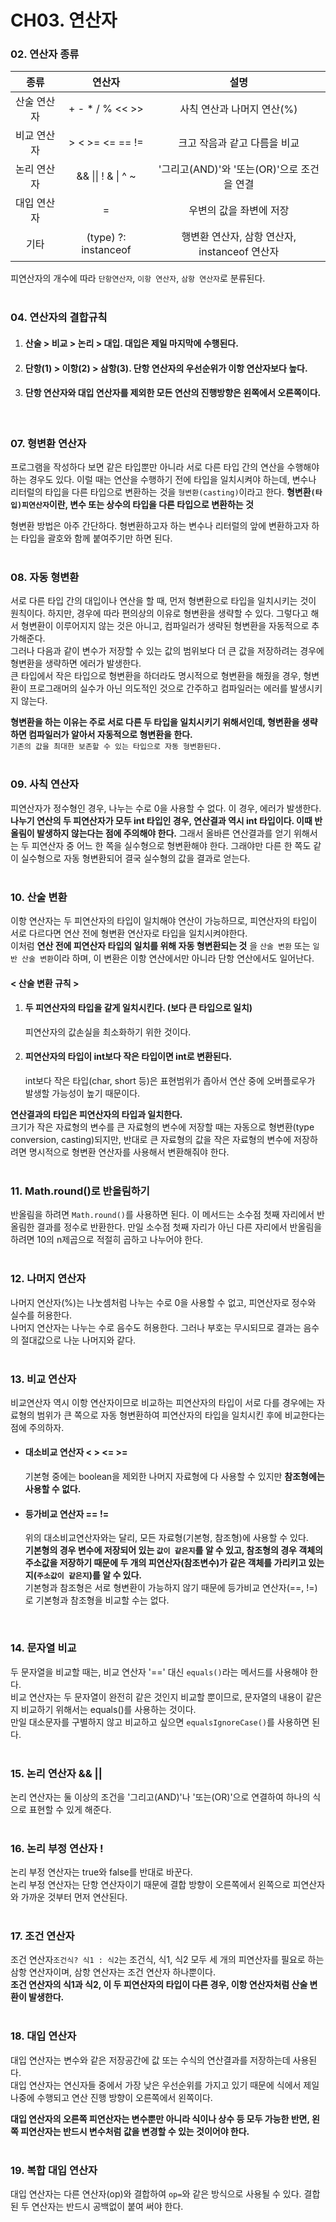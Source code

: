 CH03. 연산자
===============
### 02. 연산자 종류
|   종류   |              연산자               |               설명                |
|:------:|:------------------------------:|:-------------------------------:|
| 산술 연산자 |        + - * / % << >>         |        사칙 연산과 나머지 연산(%)         |
| 비교 연산자 |        > < >= <= == !=         |        크고 작음과 같고 다름을 비교         |
| 논리 연산자 | && &#124;&#124; ! & &#124; ^ ~ |  '그리고(AND)'와 '또는(OR)'으로 조건을 연결  |                   
| 대입 연산자 |               =                |          우변의 값을 좌변에 저장          |
|   기타   |      (type) ?: instanceof      | 행변환 연산자, 삼항 연산자, instanceof 연산자 |
피연산자의 개수에 따라 `단항연산자`, `이항 연산자`, `삼항 연산자`로 분류된다.  
<br>

### 04. 연산자의 결합규칙
1. #### 산술 > 비교 > 논리 > 대입. 대입은 제일 마지막에 수행된다.
2. #### 단항(1) > 이항(2) > 삼항(3). 단항 연산자의 우선순위가 이항 연산자보다 높다.
3. #### 단항 연산자와 대입 연산자를 제외한 모든 연산의 진행방향은 왼쪽에서 오른쪽이다.  
<br>

### 07. 형변환 연산자
프로그램을 작성하다 보면 같은 타입뿐만 아니라 서로 다른 타입 간의 연산을 수행해야 하는 경우도 있다. 이럴 때는 연산을 수행하기 전에 타입을 일치시켜야 하는데, 변수나 리터럴의 타입을 다른 타입으로 변환하는 것을 ```형변환(casting)```이라고 한다.
__형변환`(타입)피연산자`이란, 변수 또는 상수의 타입을 다른 타입으로 변환하는 것__ 

형변환 방법은 아주 간단하다. 형변환하고자 하는 변수나 리터럴의 앞에 변환하고자 하는 타입을 괄호와 함께 붙여주기만 하면 된다.   
<br>

### 08. 자동 형변환  
서로 다른 타입 간의 대입이나 연산을 할 때, 먼저 형변환으로 타입을 일치시키는 것이 원칙이다. 하지만, 경우에 따라 편의상의 이유로 형변환을 생략할 수 있다. 그렇다고 해서 형변환이 이루어지지 않는 것은 아니고, 컴파일러가 생략된 형변환을 자동적으로 추가해준다.  
그러나 다음과 같이 변수가 저장할 수 있는 값의 범위보다 더 큰 값을 저장하려는 경우에 형변환을 생략하면 에러가 발생한다.  
큰 타입에서 작은 타입으로 형변환을 하더라도 명시적으로 형변환을 해줬을 경우, 형변환이 프로그래머의 실수가 아닌 의도적인 것으로 간주하고 컴파일러는 에러를 발생시키지 않는다.  

__형변환을 하는 이유는 주로 서로 다른 두 타입을 일치시키기 위해서인데, 형변환을 생략하면 컴파일러가 알아서 자동적으로 형변환을 한다.__  
`기존의 값을 최대한 보존할 수 있는 타입으로 자동 형변환된다.`  
<br>

### 09. 사칙 연산자
피연산자가 정수형인 경우, 나누는 수로 0을 사용할 수 없다. 이 경우, 에러가 발생한다.  
__나누기 연산의 두 피연산자가 모두 int 타입인 경우, 연산결과 역시 int 타입이다. 이때 반올림이 발생하지 않는다는 점에 주의해야 한다.__
그래서 올바른 연산결과를 얻기 위해서는 두 피연산자 중 어느 한 쪽을 실수형으로 형변환해야 한다. 그래야만 다른 한 쪽도 같이 실수형으로 자동 형변환되어 결국 실수형의 값을 결과로 얻는다.  
<br>

### 10. 산술 변환
이항 연산자는 두 피연산자의 타입이 일치해야 연산이 가능하므로, 피연산자의 타입이 서로 다르다면 연산 전에 형변환 연산자로 타입을 일치시켜야한다.  
이처럼 __연산 전에 피연산자 타입의 일치를 위해 자동 형변환되는 것__ 을 `산술 변환` 또는 `일반 산술 변환`이라 하며, 이 변환은 이항 연산에서만 아니라 단항 연산에서도 일어난다.  

#### < 산술 변환 규칙 >
1. #### 두 피연산자의 타입을 같게 일치시킨다. (보다 큰 타입으로 일치)
    피연산자의 값손실을 최소화하기 위한 것이다.  
2. #### 피연산자의 타입이 int보다 작은 타입이면 int로 변환된다.  
    int보다 작은 타입(char, short 등)은 표현범위가 좁아서 연산 중에 오버플로우가 발생할 가능성이 높기 때문이다.  

__연산결과의 타입은 피연산자의 타입과 일치한다.__   
크기가 작은 자료형의 변수를 큰 자료형의 변수에 저장할 때는 자동으로 형변환(type conversion, casting)되지만, 반대로 큰 자료형의 값을 작은 자료형의 변수에 저장하려면 명시적으로 형변환 연산자를 사용해서 변환해줘야 한다.  
<br>

### 11. Math.round()로 반올림하기
반올림을 하려면 `Math.round()`를 사용하면 된다. 이 메서드는 소수점 첫째 자리에서 반올림한 결과를 정수로 반환한다. 만일 소수점 첫째 자리가 아닌 다른 자리에서 반올림을 하려면 10의 n제곱으로 적절히 곱하고 나누어야 한다.  
<br>

### 12. 나머지 연산자
나머지 연산자(%)는 나눗셈처럼 나누는 수로 0을 사용할 수 없고, 피연산자로 정수와 실수를 허용한다.  
나머지 연산자는 나누는 수로 음수도 허용한다. 그러나 부호는 무시되므로 결과는 음수의 절대값으로 나눈 나머지와 같다.  
<br>

### 13. 비교 연산자  
비교연산자 역시 이항 연산자이므로 비교하는 피연산자의 타입이 서로 다를 경우에는 자료형의 범위가 큰 쪽으로 자동 형변환하여 피연산자의 타입을 일치시킨 후에 비교한다는 점에 주의하자.  

- #### 대소비교 연산자 < > <= >=
    기본형 중에는 boolean을 제외한 나머지 자료형에 다 사용할 수 있지만 __참조형에는 사용할 수 없다.__  

- #### 등가비교 연산자 == !=
    위의 대소비교연산자와는 달리, 모든 자료형(기본형, 참조형)에 사용할 수 있다.  
    __기본형의 경우 변수에 저장되어 있는 `값이 같은지`를 알 수 있고, 참조형의 경우 객체의 주소값을 저장하기 때문에 두 개의 피연산자(참조변수)가 같은 객체를 가리키고 있는지(`주소값이 같은지`)를 알 수 있다.__    
    기본형과 참조형은 서로 형변환이 가능하지 않기 때문에 등가비교 연산자(==, !=)로 기본형과 참조형을 비교할 수는 없다.  
<br>

### 14. 문자열 비교
두 문자열을 비교할 때는, 비교 연산자 '==' 대신 `equals()`라는 메서드를 사용해야 한다.  
비교 연산자는 두 문자열이 완전히 같은 것인지 비교할 뿐이므로, 문자열의 내용이 같은지 비교하기 위해서는 equals()를 사용하는 것이다.  
만일 대소문자를 구별하지 않고 비교하고 싶으면 `equalsIgnoreCase()`를 사용하면 된다.  
<br>

### 15. 논리 연산자 && ||
논리 연산자는 둘 이상의 조건을 '그리고(AND)'나 '또는(OR)'으로 연결하여 하나의 식으로 표현할 수 있게 해준다.   
<br>

### 16. 논리 부정 연산자 !
논리 부정 연산자는 true와 false를 반대로 바꾼다.  
논리 부정 연산자는 단항 연산자이기 때문에 결합 방향이 오른쪽에서 왼쪽으로 피연산자와 가까운 것부터 먼저 연산된다.  
<br>

### 17. 조건 연산자
조건 연산자`조건식? 식1 : 식2`는 조건식, 식1, 식2 모두 세 개의 피연산자를 필요로 하는 삼항 연산자이며, 삼항 연산자는 조건 연산자 하나뿐이다.  
__조건 연산자의 식1과 식2, 이 두 피연산자의 타입이 다른 경우, 이항 연산자처럼 산술 변환이 발생한다.__    
<br>

### 18. 대입 연산자
대입 연산자는 변수와 같은 저장공간에 값 또는 수식의 연산결과를 저장하는데 사용된다.  
대입 연산자는 연신자들 중에서 가장 낮은 우선순위를 가지고 있기 때문에 식에서 제일 나중에 수행되고 연산 진행 방향이 오른쪽에서 왼쪽이다.  

__대입 연산자의 오른쪽 피연산자는 변수뿐만 아니라 식이나 상수 등 모두 가능한 반면, 왼쪽 피연산자는 반드시 변수처럼 값을 변경할 수 있는 것이어야 한다.__    
<br>

### 19. 복합 대입 연산자   
대입 연산자는 다른 연산자(op)와 결합하여 `op=`와 같은 방식으로 사용될 수 있다. 결합된 두 연산자는 반드시 공백없이 붙여 써야 한다.  
